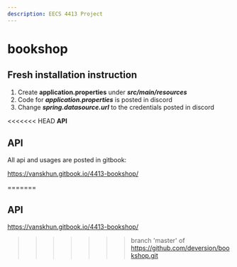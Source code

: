 ```yaml
---
description: EECS 4413 Project
---
```


# bookshop


Fresh installation instruction
------------------------------------
1. Create **application.properties** under ***src/main/resources***
2. Code for ***application.properties*** is posted in discord
3. Change ***spring.datasource.url*** to the credentials posted in discord

<<<<<<< HEAD
**API**

API
--------------------------------
All api and usages are posted in gitbook:

https://vanskhun.gitbook.io/4413-bookshop/

=======


API
------------------------------------
https://vanskhun.gitbook.io/4413-bookshop/
>>>>>>> branch 'master' of https://github.com/deversion/bookshop.git
